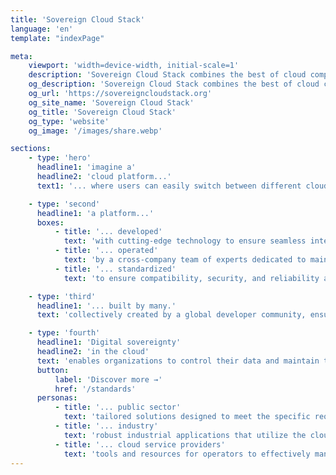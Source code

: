 ```yaml
---
title: 'Sovereign Cloud Stack'
language: 'en'
template: "indexPage"

meta:
    viewport: 'width=device-width, initial-scale=1'
    description: 'Sovereign Cloud Stack combines the best of cloud computing in one unified standard.'
    og_description: 'Sovereign Cloud Stack combines the best of cloud computing in one unified standard.'
    og_url: 'https://sovereigncloudstack.org'
    og_site_name: 'Sovereign Cloud Stack'
    og_title: 'Sovereign Cloud Stack'
    og_type: 'website'
    og_image: '/images/share.webp'

sections:
    - type: 'hero'
      headline1: 'imagine a'
      headline2: 'cloud platform...'
      text1: '... where users can easily switch between different cloud service providers without being locked in.'

    - type: 'second'
      headline1: 'a platform...'
      boxes:
          - title: '... developed'
            text: 'with cutting-edge technology to ensure seamless integration and optimal performance across different cloud environments.'
          - title: '... operated'
            text: 'by a cross-company team of experts dedicated to maintaining high availability, security, and continuous improvement, sharing operational knowledge.'
          - title: '... standardized'
            text: 'to ensure compatibility, security, and reliability across various data center operators with the option of certification.'

    - type: 'third'
      headline1: '... built by many.'
      text: 'collectively created by a global developer community, ensuring a diverse and innovative approach to solving complex cloud challenges without vendor lock-in.'

    - type: 'fourth'
      headline1: 'Digital sovereignty'
      headline2: 'in the cloud'
      text: 'enables organizations to control their data and maintain their independence from proprietary software.'
      button:
          label: 'Discover more →'
          href: '/standards'
      personas:
          - title: '... public sector'
            text: 'tailored solutions designed to meet the specific requirements of government agencies to ensure compliance and security sustainably.'
          - title: '... industry'
            text: 'robust industrial applications that utilize the cloud to enhance scalability, efficiency, and operational capability.'
          - title: '... cloud service providers'
            text: 'tools and resources for operators to effectively manage cloud resources to optimize costs and improve service.'
---
```

